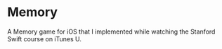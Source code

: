 # Memory
A Memory game for iOS that I implemented while watching the Stanford Swift course on iTunes U.
